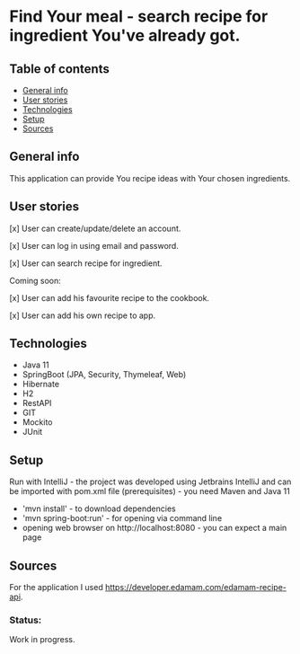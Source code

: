 # Find Your meal - search recipe for ingredient You've already got.


## Table of contents
* [General info](#general-info)
* [User stories](#user_stories)
* [Technologies](#technologies)
* [Setup](#setup)
* [Sources](#sources)


## General info
This application can provide You recipe ideas with Your chosen ingredients.

## User stories
[x] User can create/update/delete an account.

[x] User can log in using email and password.

[x] User can search recipe for ingredient.

Coming soon:

[x] User can add his favourite recipe to the cookbook.

[x] User can add his own recipe to app.
	
## Technologies
* Java 11
* SpringBoot (JPA, Security, Thymeleaf, Web)
* Hibernate
* H2
* RestAPI
* GIT 
* Mockito
* JUnit
	
## Setup
Run with IntelliJ - the project was developed using Jetbrains IntelliJ and can be imported with pom.xml file
(prerequisites) - you need Maven and Java 11
* 'mvn install' - to download dependencies
* 'mvn spring-boot:run' - for opening via command line
* opening web browser on http://localhost:8080 - you can expect a main page

## Sources
For the application I used https://developer.edamam.com/edamam-recipe-api.

### Status:
Work in progress. 